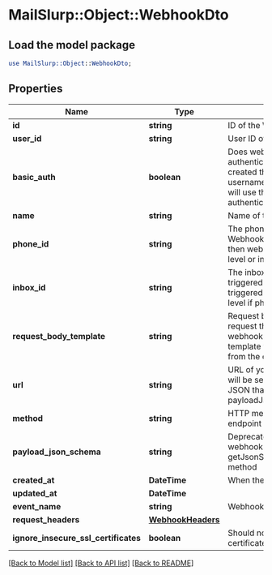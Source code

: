 # MailSlurp::Object::WebhookDto

## Load the model package
```perl
use MailSlurp::Object::WebhookDto;
```

## Properties
Name | Type | Description | Notes
------------ | ------------- | ------------- | -------------
**id** | **string** | ID of the Webhook | 
**user_id** | **string** | User ID of the Webhook | 
**basic_auth** | **boolean** | Does webhook expect basic authentication? If true it means you created this webhook with a username and password. MailSlurp will use these in the URL to authenticate itself. | 
**name** | **string** | Name of the webhook | [optional] 
**phone_id** | **string** | The phoneNumberId that the Webhook will be triggered by. If null then webhook triggered at account level or inbox level if inboxId set | [optional] 
**inbox_id** | **string** | The inbox that the Webhook will be triggered by. If null then webhook triggered at account level or phone level if phoneId set | [optional] 
**request_body_template** | **string** | Request body template for HTTP request that will be sent for the webhook. Use Moustache style template variables to insert values from the original event payload. | [optional] 
**url** | **string** | URL of your server that the webhook will be sent to. The schema of the JSON that is sent is described by the payloadJsonSchema. | 
**method** | **string** | HTTP method that your server endpoint must listen for | 
**payload_json_schema** | **string** | Deprecated. Fetch JSON Schema for webhook using the getJsonSchemaForWebhookPayload method | 
**created_at** | **DateTime** | When the webhook was created | 
**updated_at** | **DateTime** |  | 
**event_name** | **string** | Webhook trigger event name | [optional] 
**request_headers** | [**WebhookHeaders**](WebhookHeaders) |  | [optional] 
**ignore_insecure_ssl_certificates** | **boolean** | Should notifier ignore insecure SSL certificates | [optional] 

[[Back to Model list]](../README#documentation-for-models) [[Back to API list]](../README#documentation-for-api-endpoints) [[Back to README]](../README)


